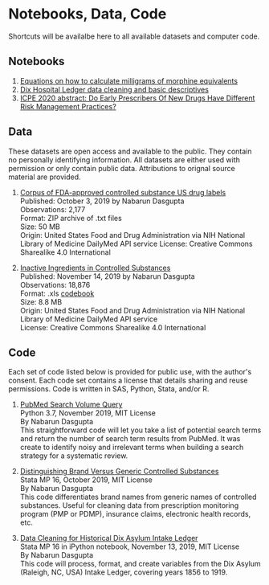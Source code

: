 # Notebooks, Data, Code
Shortcuts will be availalbe here to all available datasets and computer code.

## Notebooks
1. [Equations on how to calculate milligrams of morphine equivalents](https://opioiddatalab.github.io/MMEequations/MMEequations.html)
1. [Dix Hospital Ledger data cleaning and basic descriptives](https://opioiddatalab.github.io/public/DixAsylum/docs/Dix%20Hospital%20Ledger%20-%20data%20cleaning.html)
1. [ICPE 2020 abstract: Do Early Prescribers Of New Drugs Have Different Risk Management Practices?](https://opioiddatalab.github.io/PharmacistPrescriberSurveys/earlyAdopters/ICPEabstractEarlyPrescribers_submitted.html)

## Data
These datasets are open access and available to the public. They contain no personally identifying information. All datasets are either used with permission or only contain public data. Attributions to orignal source material are provided.

1. [Corpus of FDA-approved controlled substance US drug labels](https://github.com/opioiddatalab/ExcipientHarm/blob/master/inactive%20ingredients/DrugLabelCorpus.md)<br>
Published: October 3, 2019 by Nabarun Dasgupta<br>
Observations: 2,177<br>
Format: ZIP archive of .txt files <br>
Size: 50 MB<br>
Origin: United States Food and Drug Administration via NIH National Library of Medicine DailyMed API service
License: Creative Commons Sharealike 4.0 International<br>

2. [Inactive Ingredients in Controlled Substances](https://github.com/opioiddatalab/ExcipientHarm/blob/master/inactive%20ingredients/allcsingredientswide.xls)<br>
Published: November 14, 2019 by Nabarun Dasgupta<br>
Observations: 18,876<br>
Format: .xls [codebook](https://github.com/opioiddatalab/ExcipientHarm/blob/master/inactive%20ingredients/inactive%20ingredients%20codebook.pdf)<br>
Size: 8.8 MB<br>
Origin: United States Food and Drug Administration via NIH National Library of Medicine DailyMed API service<br>
License: Creative Commons Sharealike 4.0 International<br>


## Code
Each set of code listed below is provided for public use, with the author's consent. Each code set contains a license that details sharing and reuse permissions. Code is written in SAS, Python, Stata, and/or R. 

1. [PubMed Search Volume Query](https://github.com/opioiddatalab/DataCode/blob/master/code/PubMedVolume.md)<br>
Python 3.7, November 2019, MIT License<br>
By Nabarun Dasgupta<br>
This straightforward code will let you take a list of potential search terms and return the number of search term results from PubMed. It was create to identify noisy and irrelevant terms when building a search strategy for a systematic review.

1. [Distinguishing Brand Versus Generic Controlled Substances](https://github.com/opioiddatalab/ExcipientHarm/blob/ecf050dbc548d6dd81b02727ed7c24d257e724de/Data%20cleaning%20brand%20names.do)<br>
Stata MP 16, October 2019, MIT License<br>
By Nabarun Dasgupta<br>
This code differentiates brand names from generic names of controlled substances. Useful for cleaning data from prescription monitoring program (PMP or PDMP), insurance claims, electronic health records, etc.

1. [Data Cleaning for Historical Dix Asylum Intake Ledger](https://github.com/opioiddatalab/DixLedger/blob/master/Dix%20Hospital%20Ledger%20-%20data%20cleaning.ipynb)<br>
Stata MP 16 in iPython notebook, November 13, 2019, MIT License<br>
By Nabarun Dasgupta<br>
This code will process, format, and create variables from the Dix Asylum (Raleigh, NC, USA) Intake Ledger, covering years 1856 to 1919. 


